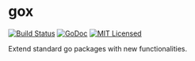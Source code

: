 # gox

[![Build Status](https://circleci.com/gh/krhubert/gox.svg?style=shield)](https://circleci.com/gh/krhubert/gox) [![GoDoc](https://img.shields.io/badge/godoc-reference-blue.svg?style=flat-square)](https://godoc.org/github.com/krhubertr/gox) [![MIT Licensed](https://img.shields.io/badge/license-MIT-blue.svg?style=flat-square)](https://raw.githubusercontent.com/krhubert/gox/master/LICENSE)

Extend standard go packages with new functionalities.
